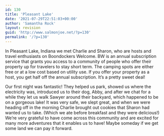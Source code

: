 ```yaml
---
id: 130
title: 'Pleasant Lake'
date: '2021-07-29T22:51:03+00:00'
author: 'Samantha Rock'
layout: revision
guid: 'http://www.salmonjoe.net/?p=130'
permalink: '/?p=130'
---
```


<div class="boldgrid-section"><div class="container"><div class="row"><div class="col-md-12 col-xs-12 col-sm-12">In Pleasant Lake, Indiana we met Charlie and Sharon, who are hosts and travel enthusiasts on Boondockers Welcome. BW is an annual subscription service that grants you access to a community of people who offer their property up for travelers to stay short term. The camping spots are either free or at a low cost based on utility use. If you offer your property as a host, you get half off the annual subscription. It’s a pretty sweet deal!

Our first night was fantastic! They helped us park, showed us where the electricity was, introduced us to their dog, Abby, and after we chat for a while they let us walk Sawyer around their backyard, which happened to be on a gorgeous lake! It was very safe, we slept great, and when we were heading off in the morning Charlie brought out cookies that Sharon had wanted us to take. (Which we ate before breakfast and they were delicious!) We’re very grateful to have come across this community and are excited for many more adventures that it enables us to have! Maybe someday if we get some land we can pay it forward.

</div></div></div></div>